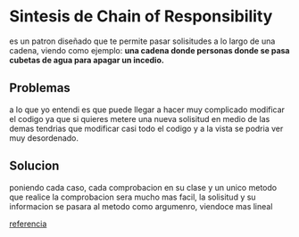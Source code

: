 # Sintesis de Chain of Responsibility
es un patron diseñado que te permite pasar solisitudes a lo largo de una cadena, viendo como ejemplo: **una cadena donde personas donde se pasa cubetas de agua para apagar un incedio.**
## Problemas
a lo que yo entendi es que puede llegar a hacer muy complicado modificar el codigo ya que si quieres metere una nueva solisitud en medio de las demas tendrias que modificar casi todo el codigo y a la vista se podria ver muy desordenado.
## Solucion 
poniendo cada caso, cada comprobacion en su clase y un unico metodo que realice la comprobacion sera mucho mas facil, la solisitud y su informacion se pasara al metodo como argumenro, viendoce mas lineal 

[referencia](https://refactoring.guru/es/design-patterns/chain-of-responsibility "refactoring guru")